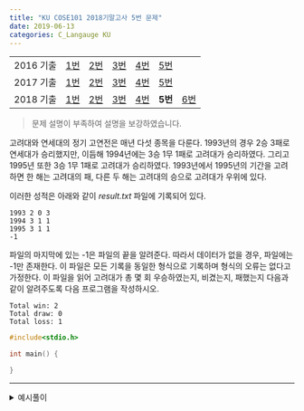 ```yaml
---
title: "KU COSE101 2018기말고사 5번 문제"
date: 2019-06-13
categories: C_Langauge KU
---
```


| | | | | | | |
|:---------:|:---:|:---:|:---:|:---:|:---:|-----|
| 2016 기출 | [1번](https://detegice.github.io/COSE101-2016Final-Pro1) | [2번](https://detegice.github.io/COSE101-2016Final-Pro2) | [3번](https://detegice.github.io/COSE101-2016Final-Pro3) | [4번](https://detegice.github.io/COSE101-2016Final-Pro4) | [5번](https://detegice.github.io/COSE101-2016Final-Pro5) |     |
| 2017 기출 | [1번](https://detegice.github.io/COSE101-2017Final-Pro1) | [2번](https://detegice.github.io/COSE101-2017Final-Pro2) | [3번](https://detegice.github.io/COSE101-2017Final-Pro3) | [4번](https://detegice.github.io/COSE101-2017Final-Pro4) | [5번](https://detegice.github.io/COSE101-2017Final-Pro5) |     |
| 2018 기출 | [1번](https://detegice.github.io/COSE101-2018Final-Pro1) | [2번](https://detegice.github.io/COSE101-2018Final-Pro2) | [3번](https://detegice.github.io/COSE101-2018Final-Pro3) | [4번](https://detegice.github.io/COSE101-2018Final-Pro4) | **5번** | [6번](https://detegice.github.io/COSE101-2018Final-Pro6) |

> 문제 설명이 부족하여 설명을 보강하였습니다.

고려대와 연세대의 정기 고연전은 매년 다섯 종목을 다룬다.
1993년의 경우 2승 3패로 연세대가 승리했지만, 이듬해 1994년에는 3승 1무 1패로 고려대가 승리하였다.
그리고 1995년 또한 3승 1무 1패로 고려대가 승리하였다.
1993년에서 1995년의 기간을 고려하면 한 해는 고려대의 패, 다른 두 해는 고려대의 승으로 고려대가 우위에 있다.

이러한 성적은 아래와 같이 *result.txt* 파일에 기록되어 있다.

```
1993 2 0 3
1994 3 1 1
1995 3 1 1
-1
```

파일의 마지막에 있는 -1은 파일의 끝을 알려준다.
따라서 데이터가 없을 경우, 파일에는 -1만 존재한다.
이 파일은 모든 기록을 동일한 형식으로 기록하며 형식의 오류는 없다고 가정한다.
이 파일을 읽어 고려대가 총 몇 회 우승하였는지, 비겼는지, 패했는지 다음과 같이 알려주도록 다음 프로그램을 작성하시오.

```
Total win: 2
Total draw: 0
Total loss: 1
```

~~~c
#include<stdio.h>

int main() {

}
~~~

***

<details><summary>예시풀이</summary>
  
{% highlight c %}

#include<stdio.h>

int main()
{
	FILE *fp = fopen("result.txt","r");
	
	int win=0, draw=0, loss=0;
	while(1){
		int year;
		fscanf(fp,"%d",&year);
		if(year==-1) break;
		int a,b,c;
		fscanf(fp,"%d %d %d",&a,&b,&c);
		if(a>c) win++;
		else if(a==c) draw++;
		else loss++;
	}
	printf("Total win: %d\n", win);
	printf("Total draw: %d\n", draw);
	printf("Total loss: %d\n", loss);
	
	fclose(fp);
}

{% endhighlight %}

</details>
